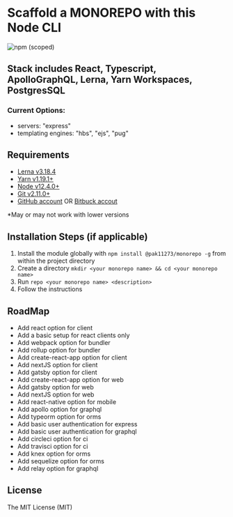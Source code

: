 # Scaffold a MONOREPO with this Node CLI

![npm (scoped)](https://img.shields.io/npm/v/@pak11273/monorepo)

## Stack includes React, Typescript, ApolloGraphQL, Lerna, Yarn Workspaces, PostgresSQL

### Current Options:

- servers: "express"
- templating engines: "hbs", "ejs", "pug"

## Requirements

- [Lerna v3.18.4](https://lerna.js.org/)
- [Yarn v1.19.1+](https://classic.yarnpkg.com/en/docs/install#windows-stable)
- [Node v12.4.0+](http://nodejs.org/)
- [Git v2.11.0+](https://git-scm.com/)
- [GitHub account](https://github.com/) OR [Bitbuck accout](https://bitbucket.org)

\*May or may not work with lower versions

## Installation Steps (if applicable)

1. Install the module globally with `npm install @pak11273/monorepo -g` from within the project directory
2. Create a directory `mkdir <your monorepo name> && cd <your monorepo name>`
3. Run `repo <your monorepo name> <description>`
4. Follow the instructions

## RoadMap

- Add react option for client
- Add a basic setup for react clients only
- Add webpack option for bundler
- Add rollup option for bundler
- Add create-react-app option for client
- Add nextJS option for client
- Add gatsby option for client
- Add create-react-app option for web
- Add gatsby option for web
- Add nextJS option for web
- Add react-native option for mobile
- Add apollo option for graphql
- Add typeorm option for orms
- Add basic user authentication for express
- Add basic user authentication for graphql
- Add circleci option for ci
- Add travisci option for ci
- Add knex option for orms
- Add sequelize option for orms
- Add relay option for graphql

## License

The MIT License (MIT)

